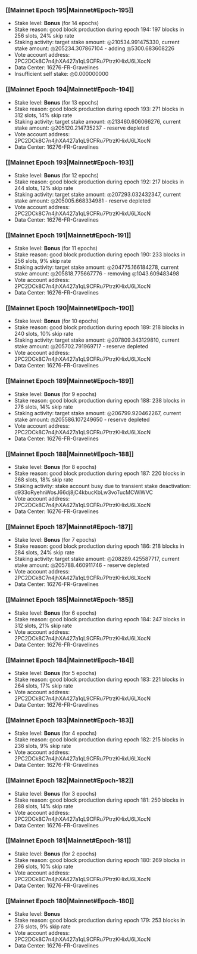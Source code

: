 ### [[Mainnet Epoch 195|Mainnet#Epoch-195]]
* Stake level: **Bonus** (for 14 epochs)
* Stake reason: good block production during epoch 194: 197 blocks in 256 slots, 24% skip rate
* Staking activity: target stake amount: ◎210534.991475330, current stake amount: ◎205234.307867104 - adding ◎5300.683608226
* Vote account address: 2PC2DCk8C7n4jhXA427a1qL9CFRu7PtrzKHixU6LXocN
* Data Center: 16276-FR-Gravelines
* Insufficient self stake: ◎0.000000000
### [[Mainnet Epoch 194|Mainnet#Epoch-194]]
* Stake level: **Bonus** (for 13 epochs)
* Stake reason: good block production during epoch 193: 271 blocks in 312 slots, 14% skip rate
* Staking activity: target stake amount: ◎213460.606066276, current stake amount: ◎205120.214735237 - reserve depleted
* Vote account address: 2PC2DCk8C7n4jhXA427a1qL9CFRu7PtrzKHixU6LXocN
* Data Center: 16276-FR-Gravelines
### [[Mainnet Epoch 193|Mainnet#Epoch-193]]
* Stake level: **Bonus** (for 12 epochs)
* Stake reason: good block production during epoch 192: 217 blocks in 244 slots, 12% skip rate
* Staking activity: target stake amount: ◎207293.032432347, current stake amount: ◎205005.668334981 - reserve depleted
* Vote account address: 2PC2DCk8C7n4jhXA427a1qL9CFRu7PtrzKHixU6LXocN
* Data Center: 16276-FR-Gravelines
### [[Mainnet Epoch 191|Mainnet#Epoch-191]]
* Stake level: **Bonus** (for 11 epochs)
* Stake reason: good block production during epoch 190: 233 blocks in 256 slots, 9% skip rate
* Staking activity: target stake amount: ◎204775.166184278, current stake amount: ◎205818.775667776 - removing ◎1043.609483498
* Vote account address: 2PC2DCk8C7n4jhXA427a1qL9CFRu7PtrzKHixU6LXocN
* Data Center: 16276-FR-Gravelines
### [[Mainnet Epoch 190|Mainnet#Epoch-190]]
* Stake level: **Bonus** (for 10 epochs)
* Stake reason: good block production during epoch 189: 218 blocks in 240 slots, 10% skip rate
* Staking activity: target stake amount: ◎207809.343129810, current stake amount: ◎205702.791969717 - reserve depleted
* Vote account address: 2PC2DCk8C7n4jhXA427a1qL9CFRu7PtrzKHixU6LXocN
* Data Center: 16276-FR-Gravelines
### [[Mainnet Epoch 189|Mainnet#Epoch-189]]
* Stake level: **Bonus** (for 9 epochs)
* Stake reason: good block production during epoch 188: 238 blocks in 276 slots, 14% skip rate
* Staking activity: target stake amount: ◎206799.920462267, current stake amount: ◎205586.107249650 - reserve depleted
* Vote account address: 2PC2DCk8C7n4jhXA427a1qL9CFRu7PtrzKHixU6LXocN
* Data Center: 16276-FR-Gravelines
### [[Mainnet Epoch 188|Mainnet#Epoch-188]]
* Stake level: **Bonus** (for 8 epochs)
* Stake reason: good block production during epoch 187: 220 blocks in 268 slots, 18% skip rate
* Staking activity: stake account busy due to transient stake deactivation: d933oRyehnWosJ66dj8jC4kbucKbLw3voTucMCWiWVC
* Vote account address: 2PC2DCk8C7n4jhXA427a1qL9CFRu7PtrzKHixU6LXocN
* Data Center: 16276-FR-Gravelines
### [[Mainnet Epoch 187|Mainnet#Epoch-187]]
* Stake level: **Bonus** (for 7 epochs)
* Stake reason: good block production during epoch 186: 218 blocks in 284 slots, 24% skip rate
* Staking activity: target stake amount: ◎208289.425587717, current stake amount: ◎205788.460911746 - reserve depleted
* Vote account address: 2PC2DCk8C7n4jhXA427a1qL9CFRu7PtrzKHixU6LXocN
* Data Center: 16276-FR-Gravelines
### [[Mainnet Epoch 185|Mainnet#Epoch-185]]
* Stake level: **Bonus** (for 6 epochs)
* Stake reason: good block production during epoch 184: 247 blocks in 312 slots, 21% skip rate
* Vote account address: 2PC2DCk8C7n4jhXA427a1qL9CFRu7PtrzKHixU6LXocN
* Data Center: 16276-FR-Gravelines
### [[Mainnet Epoch 184|Mainnet#Epoch-184]]
* Stake level: **Bonus** (for 5 epochs)
* Stake reason: good block production during epoch 183: 221 blocks in 264 slots, 17% skip rate
* Vote account address: 2PC2DCk8C7n4jhXA427a1qL9CFRu7PtrzKHixU6LXocN
* Data Center: 16276-FR-Gravelines
### [[Mainnet Epoch 183|Mainnet#Epoch-183]]
* Stake level: **Bonus** (for 4 epochs)
* Stake reason: good block production during epoch 182: 215 blocks in 236 slots, 9% skip rate
* Vote account address: 2PC2DCk8C7n4jhXA427a1qL9CFRu7PtrzKHixU6LXocN
* Data Center: 16276-FR-Gravelines
### [[Mainnet Epoch 182|Mainnet#Epoch-182]]
* Stake level: **Bonus** (for 3 epochs)
* Stake reason: good block production during epoch 181: 250 blocks in 288 slots, 14% skip rate
* Vote account address: 2PC2DCk8C7n4jhXA427a1qL9CFRu7PtrzKHixU6LXocN
* Data Center: 16276-FR-Gravelines
### [[Mainnet Epoch 181|Mainnet#Epoch-181]]
* Stake level: **Bonus** (for 2 epochs)
* Stake reason: good block production during epoch 180: 269 blocks in 296 slots, 10% skip rate
* Vote account address: 2PC2DCk8C7n4jhXA427a1qL9CFRu7PtrzKHixU6LXocN
* Data Center: 16276-FR-Gravelines
### [[Mainnet Epoch 180|Mainnet#Epoch-180]]
* Stake level: **Bonus**
* Stake reason: good block production during epoch 179: 253 blocks in 276 slots, 9% skip rate
* Vote account address: 2PC2DCk8C7n4jhXA427a1qL9CFRu7PtrzKHixU6LXocN
* Data Center: 16276-FR-Gravelines